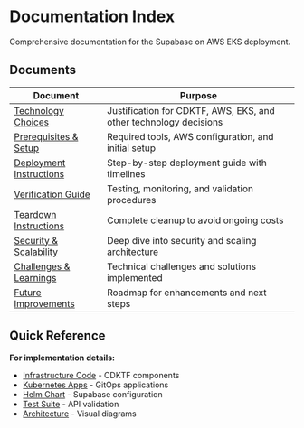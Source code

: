 # Documentation Index

Comprehensive documentation for the Supabase on AWS EKS deployment.

## Documents

| **Document** | **Purpose** |
|--------------|-------------|
| [Technology Choices](01-technology-choices.md) | Justification for CDKTF, AWS, EKS, and other technology decisions |
| [Prerequisites & Setup](02-prerequisites-setup.md) | Required tools, AWS configuration, and initial setup |
| [Deployment Instructions](03-deployment-instructions.md) | Step-by-step deployment guide with timelines |
| [Verification Guide](04-verification-guide.md) | Testing, monitoring, and validation procedures |
| [Teardown Instructions](05-teardown-instructions.md) | Complete cleanup to avoid ongoing costs |
| [Security & Scalability](06-security-scalability.md) | Deep dive into security and scaling architecture |
| [Challenges & Learnings](07-challenges-learnings.md) | Technical challenges and solutions implemented |
| [Future Improvements](08-future-improvements.md) | Roadmap for enhancements and next steps |

## Quick Reference

**For implementation details:**
- [Infrastructure Code](../infra/README.md) - CDKTF components
- [Kubernetes Apps](../k8s/README.md) - GitOps applications  
- [Helm Chart](../helm/supabase/README.md) - Supabase configuration
- [Test Suite](../test/README.md) - API validation
- [Architecture](../diagrams/README.md) - Visual diagrams
